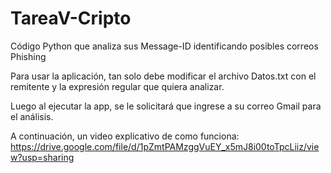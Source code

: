 # TareaV-Cripto
Código Python que analiza sus Message-ID identificando posibles correos Phishing

Para usar la aplicación, tan solo debe modificar el archivo Datos.txt con el remitente y la expresión regular que quiera analizar.

Luego al ejecutar la app, se le solicitará que ingrese a su correo Gmail para el análisis.

A continuación, un video explicativo de como funciona: https://drive.google.com/file/d/1pZmtPAMzggVuEY_x5mJ8i00toTpcLiiz/view?usp=sharing
